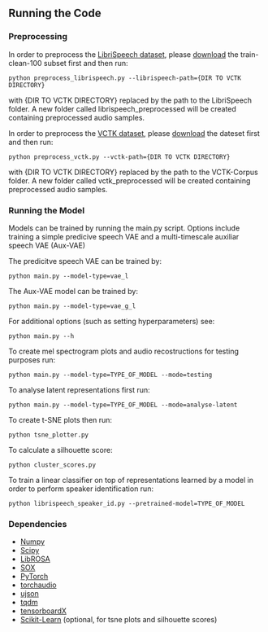 ## Running the Code

### Preprocessing

In order to preprocess the [LibriSpeech dataset](http://www.openslr.org/12/), please [download](http://www.openslr.org/resources/12/train-clean-100.tar.gz) the train-clean-100 subset first and then run:
```
python preprocess_librispeech.py --librispeech-path={DIR TO VCTK DIRECTORY}
```
with {DIR TO VCTK DIRECTORY} replaced by the path to the LibriSpeech folder. A new folder called librispeech_preprocessed will be created containing preprocessed audio samples.

In order to preprocess the [VCTK dataset](https://homepages.inf.ed.ac.uk/jyamagis/page3/page58/page58.html), please  [download](https://datashare.is.ed.ac.uk/handle/10283/2651) the dateset first and then run:
```
python preprocess_vctk.py --vctk-path={DIR TO VCTK DIRECTORY}
```
with {DIR TO VCTK DIRECTORY} replaced by the path to the VCTK-Corpus folder. A new folder called vctk_preprocessed will be created containing preprocessed audio samples.

### Running the Model

Models can be trained by running the main.py script. Options include training a simple predicive speech VAE and a multi-timescale auxiliar speech VAE (Aux-VAE)

The predicitve speech VAE can be trained by:
```
python main.py --model-type=vae_l
```

The Aux-VAE model can be trained by:
```
python main.py --model-type=vae_g_l
```

For additional options (such as setting hyperparameters) see:
```
python main.py --h
```

To create mel spectrogram plots and audio recostructions for testing purposes run:
```
python main.py --model-type=TYPE_OF_MODEL --mode=testing
```

To analyse latent representations first run:
```
python main.py --model-type=TYPE_OF_MODEL --mode=analyse-latent
```
To create t-SNE plots then run:
```
python tsne_plotter.py
```
To calculate a silhouette score:
```
python cluster_scores.py
```

To train a linear classifier on top of representations learned by a model in order to perform speaker identification run:
```
python librispeech_speaker_id.py --pretrained-model=TYPE_OF_MODEL
```

### Dependencies
* [Numpy](http://www.numpy.org)
* [Scipy](https://www.scipy.org)
* [LibROSA](https://librosa.github.io/librosa/)
* [SOX](http://sox.sourceforge.net)
* [PyTorch](https://pytorch.org)
* [torchaudio](https://github.com/pytorch/audio)
* [ujson](https://pypi.org/project/ujson/)
* [tqdm](https://github.com/tqdm/tqdm)
* [tensorboardX](https://github.com/lanpa/tensorboardX)
* [Scikit-Learn](http://scikit-learn.org/stable/) (optional, for tsne plots and silhouette scores)
